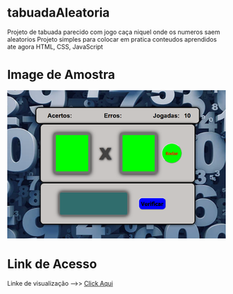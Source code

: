 # <h1>tabuadaAleatoria</h1>
Projeto de tabuada parecido com jogo caça niquel onde os numeros saem aleatorios 
Projeto simples para colocar em pratica conteudos aprendidos ate agora HTML, CSS, JavaScript

## <h1>Image de Amostra</h1>

<div><img src="css/imgAmostra.PNG"></div>

# <h1>Link de Acesso</h1>
<label>Linke de visualização -->></label> <a href="https://jailsonaraujo.github.io/tabuadaAleatoria/">Click Aqui</a>